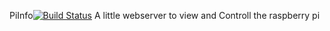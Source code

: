 PiInfo[![Build Status](https://travis-ci.org/C0D3-M4513R/piInfo.svg?branch=master)](https://travis-ci.org/C0D3-M4513R/piInfo)
A little webserver to view and Controll the raspberry pi